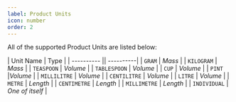 ```yaml
---
label: Product Units
icon: number
order: 2
---
```


All of the supported Product Units are listed below:

| Unit Name | Type |
| ---------- || ----------|
| `GRAM` | _Mass_ |
| `KILOGRAM` | _Mass_ |
| `TEASPOON` | _Volume_ |
| `TABLESPOON` | _Volume_ |
| `CUP` | _Volume_ |
| `PINT` |_Volume_ |
| `MILLILITRE` | _Volume_ |
| `CENTILITRE` | _Volume_ |
| `LITRE` | _Volume_ |
| `METRE` | _Length_ |
| `CENTIMETRE` | _Length_ |
| `MILLIMETRE` | _Length_ |
| `INDIVIDUAL` | _One of itself_ |
